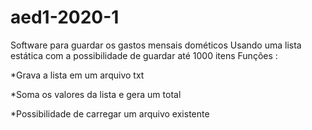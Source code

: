 # aed1-2020-1
Software para guardar os gastos mensais dométicos 
Usando uma lista estática com a possibilidade de guardar até 1000 itens
Funções :

*Grava a lista em um arquivo txt

*Soma  os valores da lista e gera um total

*Possibilidade de carregar um arquivo existente
